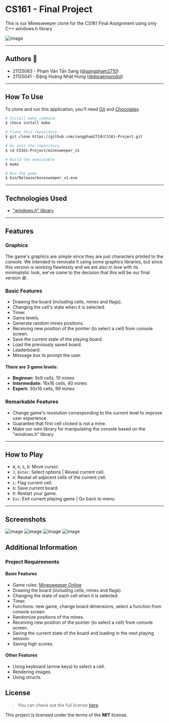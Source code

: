 # CS161 - Final Project

This is our Minesweeper clone for the CS161 Final Assignment using only C++ windows.h library.

![image](https://user-images.githubusercontent.com/47299149/147375809-d24436fe-e176-4f62-b4b3-7fbc90dd6372.png)

---

## Authors :wave:

- 21125063 - Phạm Văn Tấn Sang ([@sangpham2710](https://github.com/sangpham2710))
- 21125041 - Đặng Hoàng Nhật Hưng ([@doraemonidol](https://github.com/doraemonidol))

---

## How To Use

To clone and run this application, you'll need [Git](https://git-scm.com) and [Chocolatey](https://chocolatey.org).

```bash
# Install make command
$ choco install make

# Clone this repository
$ git clone https://github.com/sangpham2710/CS161-Project.git

# Go into the repository
$ cd CS161-Project/minesweeper_v1

# Build the executable
$ make

# Run the game
$ bin/Release/minesweeper_v1.exe
```

---

## Technologies Used

- ["windows.h" library](https://en.wikipedia.org/wiki/Windows.h)

---

## Features

### Graphics

The game's graphics are simple since they are just characters printed to the console. We intended to renovate it using some graphics libraries, but since this version is working flawlessly and we are also in love with its minimalistic look, we've come to the decision that this will be our final version :smile:.

### Basic Features

- Drawing the board (including cells, mines and flags).
- Changing the cell's state when it is selected.
- Timer.
- Game levels.
- Generate random mines positions.
- Receiving new position of the pointer (to select a cell) from console screen.
- Save the current state of the playing board.
- Load the previously saved board.
- Leaderboard.
- Message box to prompt the user.

#### There are 3 game levels:

- **Beginner:** 9x9 cells, 10 mines
- **Intermediate:** 16x16 cells, 40 mines
- **Expert:** 30x16 cells, 99 mines

### Remarkable Features

- Change game's resolution corresponding to the current level to improve user experience.
- Guarantee that first cell clicked is not a mine.
- Make our own library for manipulating the console based on the "windows.h" library

---

## How to Play

- `W`, `A`, `S`, `D`: Move cursor.
- `J`, `Enter`: Select options | Reveal current cell.
- `K`: Reveal all adjacent cells of the current cell.
- `L`: Flag current cell.
- `O`: Save current board.
- `R`: Restart your game.
- `Esc`: Exit current playing game | Go back to menu.

---

## Screenshots

![image](https://user-images.githubusercontent.com/47299149/147375758-7fe57c0b-d3b6-4f88-b93d-2b21aa20122b.png)
![image](https://user-images.githubusercontent.com/47299149/147375766-3c3ac961-ff60-49f6-b62b-f81c267dc730.png)
![image](https://user-images.githubusercontent.com/47299149/147375809-d24436fe-e176-4f62-b4b3-7fbc90dd6372.png)
![image](https://user-images.githubusercontent.com/47299149/147375815-c62fef09-3902-43ae-83e4-00e1d629707e.png)

## Additional Information

### Project Requirements

#### Basic Features

- Game rules: [Minesweeper Online](https://minesweeper.online/)
- Drawing the board (including cells, mines and flags).
- Changing the state of each cell when it is selected.
- Timer.
- Functions: new game, change board dimensions, select a function from console screen.
- Randomize positions of the mines.
- Receiving new position of the pointer (to select a cell) from console screen.
- Saving the current state of the board and loading in the next playing session.
- Saving high scores.

#### Other Features

- Using keyboard (arrow keys) to select a cell.
- Rendering images.
- Using structs.

## License

> You can check out the full license [here](https://github.com/sangpham2710/CS161-Project/blob/main/LICENSE)

This project is licensed under the terms of the **MIT** license.
